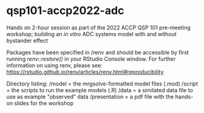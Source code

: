 # qsp101-accp2022-adc
Hands on 2-hour session as part of the 2022 ACCP QSP 101 pre-meeting workshop; building an _in vitro_ ADC systems model with and without bystander effect

Packages have been specified in /renv and should be accessible by first running _renv::restore()_  in your RStudio Console window. For further information on using renv, please see: https://rstudio.github.io/renv/articles/renv.html#reproducibility

Directory listing:
   /model = the mrgsolve-formatted model files (.mod)
   /script = the scripts to run the example models (.R)
   /data = a similated data file to use as example "observed" data
   /presentation = a pdf file with the hands-on slides for the workshop

